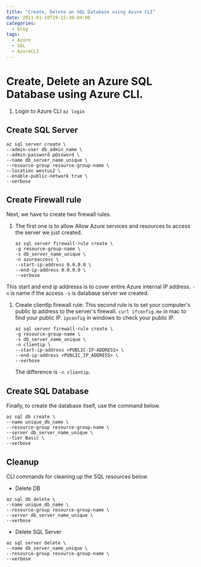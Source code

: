 ```yaml
---
title: "Create, Delete an SQL Database using Azure CLI"
date: 2021-01-10T19:15:30-04:00
categories:
  - blog
tags:
  - Azure
  - SQL
  - AzureCLI
---
```


# Create, Delete an Azure SQL Database using Azure CLI.

1. Login to Azure CLI 
```az login```

## Create SQL Server

``` 
az sql server create \
--admin-user db_admin_name \
--admin-password p@ssword \
--name db_server_name_unique \
--resource-group resource-group-name \
--location westus2 \
--enable-public-network true \
--verbose
```

## Create Firewall rule
Next, we have to create two firewall rules. 

1. The first one is to allow Allow Azure services and resources to access the server we just created.
    ```
    az sql server firewall-rule create \
    -g resource-group-name \
    -s db_server_name_unique \
    -n azureaccess \
    --start-ip-address 0.0.0.0 \
    --end-ip-address 0.0.0.0 \
    --verbose
    ```
This start and end ip addresss is to cover entire Azure internal IP address.
```-n``` is name if the access
```-s``` is database server we created.


1. Create clientIp firewall rule: This second rule is to set your computer's public Ip address to the server's firewall. 
   ```curl ifconfig.me``` in mac to find your public IP. ```ipconfig``` in windows to check your public IP.

    ```
    az sql server firewall-rule create \
    -g resource-group-name \
    -s db_server_name_unique \
    -n clientip \
    --start-ip-address <PUBLIC-IP-ADDRESS> \
    --end-ip-address <PUBLIC_IP_ADDRESS> \
    --verbose
    ```

    The difference is ```-n clientip```.

## Create SQL Database
Finally, to create the database itself,  use the command below.

 ```
az sql db create \
--name unique_db_name \
--resource-group resource-group-name \
--server db_server_name_unique \
--tier Basic \
--verbose
```

## Cleanup
 CLI commands for cleaning up the SQL resources below.

- Delete DB
```
az sql db delete \
--name unique_db_name \
--resource-group resource-group-name \
--server db_server_name_unique \
--verbose
```
- Delete SQL Server

```
az sql server delete \
--name db_server_name_unique \
--resource-group resource-group-name \
--verbose
```
